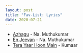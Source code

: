 ```yaml
---
layout: post
title: "Fav-List: Lyrics"
date: 2020-07-21
---
```


* [Azhagu](https://www.youtube.com/watch?v=xdhY-uRL0Gw) - Na. Muthukumar
* [En Jeevan](https://www.youtube.com/watch?v=H3GhtM8V-dU) - Na. Muthukumar
* [Tera Yaar Hoon Main](https://www.youtube.com/watch?v=kH__u3TDCdk) - Kumaar 
